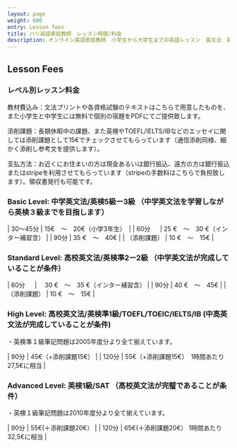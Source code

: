 ```yaml
---
layout: page
weight: 600
entry: Lesson fees
title: パリ英語家庭教師　レッスン時間/料金
description: オンライン英語家庭教師　小学生から大学生までの英語レッスン　英文法　英語エッセイ　英検　TOEFL　IB　SAT　IELTS　TOEIC　帰国子女受験など幅広く対応。フランス・パリだけでなくヨーロッパ各国、日本の生徒さんにもレッスンを提供しています。講師は日本人女性　英検1級　仏検1級保持。
---
```


## Lesson Fees

### レベル別レッスン料金

教材費込み：文法プリントや各資格試験のテキストはこちらで用意したものを、また小学生と中学生には無料で個別の宿題をPDFにてご提供致します。

添削課題：長期休暇中の課題、また英検やTOEFL/IELTS/IBなどのエッセイに関しては添削課題として15€でチェックさせてもらっています（通信添削同様、細かく添削し参考文を提供します）。

支払方法：お近くにお住まいの方は現金あるいは銀行振込、遠方の方は銀行振込またはstripeを利用させてもらっています（stripeの手数料はこちらで負担致します）。領収書発行も可能です。

### Basic Level: 中学英文法/英検5級ー3級 （中学英文法を学習しながら英検３級までを目指します）

|   30〜45分 |   15€　〜　20€（小学3年生）　|
|   60分 　  |   25 €　〜　30 €（インター補習含） |
|   90分     |   35 €　〜　40€   |
|  （添削課題） |   10 €　〜　15€   |

### Standard Level: 高校英文法/英検準2ー2級 （中学英文法が完成していることが条件）

|   60分 　  |  　30 €　〜　35 €（インター補習含） |
|   90分     |   40 €　〜　45€   |
|  （添削課題） |   10 €　〜　15€   |

### High Level: 高校英文法/英検準1級/TOEFL/TOEIC/IELTS/IB   (中高英文法が完成していることが条件)

・英検準１級筆記問題は2005年度分より全て揃えています。

|   90分  |   45€（+添削課題15€） | 
|   120分   |   55€（+添削課題15€）　1時間あたり27,5€に相当  |

### Advanced Level: 英検1級/SAT  （高校英文法が完璧であることが条件）

・英検１級筆記問題は2010年度分より全て揃えています。

|   90分  |   55€(＋添削課題20€） | 
|   120分     |   65€(＋添削課題20€） 1時間あたり32,5€に相当 |

